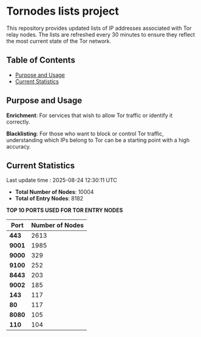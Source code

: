 # Tornodes lists project

This repository provides updated lists of IP addresses associated with Tor relay nodes. The lists are refreshed every 30 minutes to ensure they reflect the most current state of the Tor network.

## Table of Contents

- [Purpose and Usage](#purpose-and-usage)
- [Current Statistics](#current-statistics)


## Purpose and Usage

**Enrichment**: For services that wish to allow Tor traffic or identify it correctly.

**Blacklisting**: For those who want to block or control Tor traffic, understanding which IPs belong to Tor can be a starting point with a high accuracy.

## Current Statistics

Last update time : 2025-08-24 12:30:11 UTC

- **Total Number of Nodes**: 10004
- **Total of Entry Nodes**: 8182

**TOP 10 PORTS USED FOR TOR ENTRY NODES**

| **Port** | **Number of Nodes** |
|------|-----------------|
| **443**   | 2613  |
| **9001**   | 1985  |
| **9000**   | 329  |
| **9100**   | 252  |
| **8443**   | 203  |
| **9002**   | 185  |
| **143**   | 117  |
| **80**   | 117  |
| **8080**   | 105  |
| **110**   | 104  |

